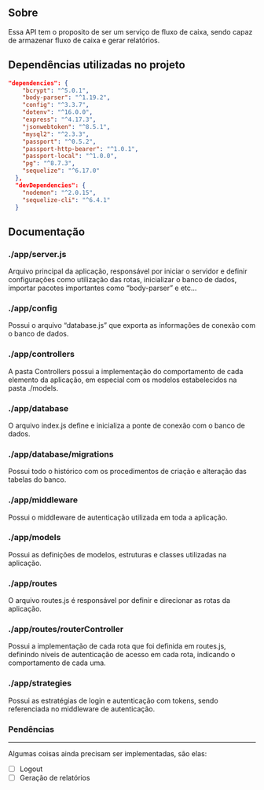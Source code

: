 ## Sobre
Essa API tem o proposito de ser um serviço de fluxo de caixa, sendo capaz de armazenar fluxo de caixa e gerar relatórios.

## Dependências utilizadas no projeto
```json
"dependencies": {
    "bcrypt": "^5.0.1",
    "body-parser": "^1.19.2",
    "config": "^3.3.7",
    "dotenv": "^16.0.0",
    "express": "^4.17.3",
    "jsonwebtoken": "^8.5.1",
    "mysql2": "^2.3.3",
    "passport": "^0.5.2",
    "passport-http-bearer": "^1.0.1",
    "passport-local": "^1.0.0",
    "pg": "^8.7.3",
    "sequelize": "^6.17.0"
  },
  "devDependencies": {
    "nodemon": "^2.0.15",
    "sequelize-cli": "^6.4.1"
  }
```

## Documentação

### ./app/server.js

Arquivo principal da aplicação, responsável por iniciar o servidor e definir configurações como utilização das rotas, inicializar o banco de dados, importar pacotes importantes como “body-parser” e etc...

### ./app/config

Possui o arquivo “database.js” que exporta as informações de conexão com o banco de dados.

### ./app/controllers

A pasta Controllers possui a implementação do comportamento de cada elemento da aplicação, em especial com os modelos estabelecidos na pasta ./models.

### ./app/database

O arquivo index.js define e inicializa a ponte de conexão com o banco de dados.

### ./app/database/migrations

Possui todo o histórico com os procedimentos de criação e alteração das tabelas do banco.

### ./app/middleware

Possui o middleware de autenticação utilizada em toda  a aplicação.

### ./app/models

Possui as definições de modelos, estruturas e classes utilizadas na aplicação.

### ./app/routes

O arquivo routes.js é responsável por definir e direcionar as rotas da aplicação. 

### ./app/routes/routerController

Possui a implementação de cada rota que foi definida em routes.js, definindo níveis de autenticação de acesso em cada rota, indicando o comportamento de cada uma.

### ./app/strategies

Possui as estratégias de login e autenticação com tokens, sendo referenciada no middleware de autenticação.

### Pendências

---

Algumas coisas ainda precisam ser implementadas, são elas:

- [ ]  Logout
- [ ]  Geração de relatórios

